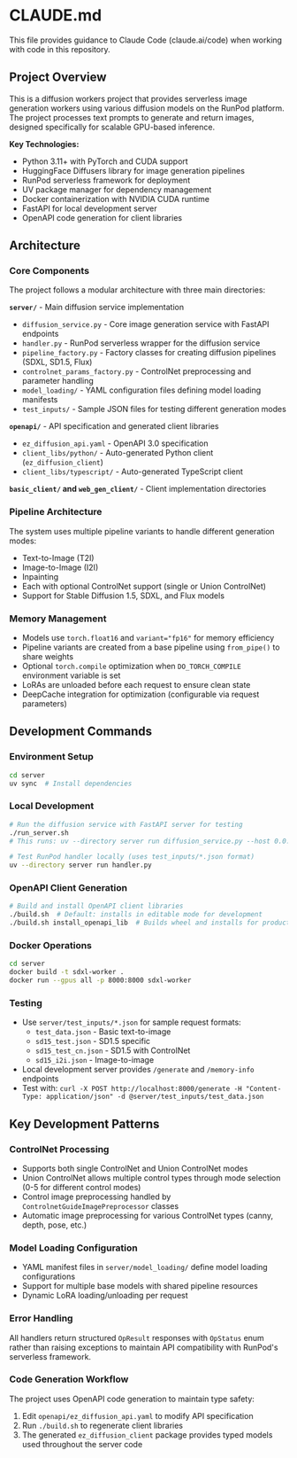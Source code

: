 # CLAUDE.md

This file provides guidance to Claude Code (claude.ai/code) when working with code in this repository.

## Project Overview

This is a diffusion workers project that provides serverless image generation workers using various diffusion models on the RunPod platform. The project processes text prompts to generate and return images, designed specifically for scalable GPU-based inference.

**Key Technologies:**
- Python 3.11+ with PyTorch and CUDA support
- HuggingFace Diffusers library for image generation pipelines
- RunPod serverless framework for deployment
- UV package manager for dependency management
- Docker containerization with NVIDIA CUDA runtime
- FastAPI for local development server
- OpenAPI code generation for client libraries

## Architecture

### Core Components

The project follows a modular architecture with three main directories:

**`server/`** - Main diffusion service implementation
- `diffusion_service.py` - Core image generation service with FastAPI endpoints
- `handler.py` - RunPod serverless wrapper for the diffusion service
- `pipeline_factory.py` - Factory classes for creating diffusion pipelines (SDXL, SD1.5, Flux)
- `controlnet_params_factory.py` - ControlNet preprocessing and parameter handling
- `model_loading/` - YAML configuration files defining model loading manifests
- `test_inputs/` - Sample JSON files for testing different generation modes

**`openapi/`** - API specification and generated client libraries
- `ez_diffusion_api.yaml` - OpenAPI 3.0 specification
- `client_libs/python/` - Auto-generated Python client (`ez_diffusion_client`)
- `client_libs/typescript/` - Auto-generated TypeScript client

**`basic_client/` and `web_gen_client/`** - Client implementation directories

### Pipeline Architecture
The system uses multiple pipeline variants to handle different generation modes:
- Text-to-Image (T2I) 
- Image-to-Image (I2I)
- Inpainting
- Each with optional ControlNet support (single or Union ControlNet)
- Support for Stable Diffusion 1.5, SDXL, and Flux models

### Memory Management
- Models use `torch.float16` and `variant="fp16"` for memory efficiency
- Pipeline variants are created from a base pipeline using `from_pipe()` to share weights
- Optional `torch.compile` optimization when `DO_TORCH_COMPILE` environment variable is set
- LoRAs are unloaded before each request to ensure clean state
- DeepCache integration for optimization (configurable via request parameters)

## Development Commands

### Environment Setup
```bash
cd server
uv sync  # Install dependencies
```

### Local Development
```bash
# Run the diffusion service with FastAPI server for testing
./run_server.sh
# This runs: uv --directory server run diffusion_service.py --host 0.0.0.0 --port 8000 --model "Lykon/dreamshaper-8"

# Test RunPod handler locally (uses test_inputs/*.json format)
uv --directory server run handler.py
```

### OpenAPI Client Generation
```bash
# Build and install OpenAPI client libraries
./build.sh  # Default: installs in editable mode for development
./build.sh install_openapi_lib  # Builds wheel and installs for production
```

### Docker Operations
```bash
cd server
docker build -t sdxl-worker .
docker run --gpus all -p 8000:8000 sdxl-worker
```

### Testing
- Use `server/test_inputs/*.json` for sample request formats:
  - `test_data.json` - Basic text-to-image
  - `sd15_test.json` - SD1.5 specific
  - `sd15_test_cn.json` - SD1.5 with ControlNet
  - `sd15_i2i.json` - Image-to-image
- Local development server provides `/generate` and `/memory-info` endpoints
- Test with: `curl -X POST http://localhost:8000/generate -H "Content-Type: application/json" -d @server/test_inputs/test_data.json`

## Key Development Patterns

### ControlNet Processing
- Supports both single ControlNet and Union ControlNet modes
- Union ControlNet allows multiple control types through mode selection (0-5 for different control modes)
- Control image preprocessing handled by `ControlnetGuideImagePreprocessor` classes
- Automatic image preprocessing for various ControlNet types (canny, depth, pose, etc.)

### Model Loading Configuration
- YAML manifest files in `server/model_loading/` define model loading configurations
- Support for multiple base models with shared pipeline resources
- Dynamic LoRA loading/unloading per request

### Error Handling
All handlers return structured `OpResult` responses with `OpStatus` enum rather than raising exceptions to maintain API compatibility with RunPod's serverless framework.

### Code Generation Workflow
The project uses OpenAPI code generation to maintain type safety:
1. Edit `openapi/ez_diffusion_api.yaml` to modify API specification
2. Run `./build.sh` to regenerate client libraries
3. The generated `ez_diffusion_client` package provides typed models used throughout the server code
